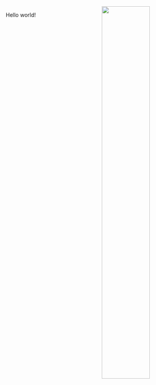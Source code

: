 
<img width="50%" align="right" src="https://github-readme-stats.vercel.app/api/?username=lyh543&show_icons=true&count_private=true" />

Hello world!